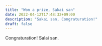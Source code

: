 ```yaml
---
title: "Won a prize, Sakai san"
date: 2022-04-12T17:48:32+09:00
description: "Sakai san, Congraturation!"
draft: false
---
```


Congraturation! Salai san.

<!--more-->
